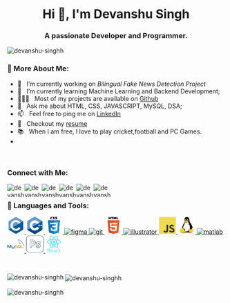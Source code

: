 <h1 align="center">Hi 👋, I'm Devanshu Singh</h1>
<h3 align="center">A passionate Developer and Programmer.</h3>

<p align="left"> <img src="https://komarev.com/ghpvc/?username=devanshu-singhh&label=Profile%20views&color=0e75b6&style=flat" alt="devanshu-singhh" /> </p>

### 🧐 More About Me:

- 🔭 &nbsp; I’m currently working on *Bilingual Fake News Detection Project*
- 🌱 &nbsp; I’m currently learning Machine Learning and Backend Development; 
- 👨🏻‍💻 &nbsp; Most of my projects are available on [Github](https://github.com/devanshu-singhh?tab=repositories)
- 💬 &nbsp; Ask me about HTML, CSS, JAVASCRIPT, MySQL, DSA;
- 📫 &nbsp; Feel free to ping me on [LinkedIn](https://www.linkedin.com/in/devanshu-singh-541622242/)
- 📝 &nbsp; Checkout my [resume](https://drive.google.com/file/d/1Rr-zqyiTI8ZbLiBGFf5W7goh1deM6o9g/view?usp=sharing)
- 📚 &nbsp; When I am free, I love to play cricket,football and PC Games.
- 
<br>

### Connect with Me:
<p align="left">
<a href="https://linkedin.com/in/devanshu-singh-541622242" target="blank"><img align="left" src="https://raw.githubusercontent.com/rahuldkjain/github-profile-readme-generator/master/src/images/icons/Social/linked-in-alt.svg" alt="devanshu-singh-541622242" height="30" width="40" /></a>
<a href="https://fb.com/devanshusingh76" target="blank"><img align="left" src="https://raw.githubusercontent.com/rahuldkjain/github-profile-readme-generator/master/src/images/icons/Social/facebook.svg" alt="devanshusingh76" height="30" width="40" /></a>
<a href="https://instagram.com/devanshu_singh_rajput" target="blank"><img align="left" src="https://raw.githubusercontent.com/rahuldkjain/github-profile-readme-generator/master/src/images/icons/Social/instagram.svg" alt="devanshu_singh_rajput" height="30" width="40" /></a>
<a href="https://www.codechef.com/users/devanshu76" target="blank"><img align="left" src="https://cdn.jsdelivr.net/npm/simple-icons@3.1.0/icons/codechef.svg" alt="devanshu76" height="30" width="40" /></a>
<a href="https://codeforces.com/profile/devanshu_singh" target="blank"><img align="left" src="https://raw.githubusercontent.com/rahuldkjain/github-profile-readme-generator/master/src/images/icons/Social/codeforces.svg" alt="devanshu_singh" height="30" width="40" /></a>
<a href="https://www.leetcode.com/devanshusingh76" target="blank"><img align="left" src="https://raw.githubusercontent.com/rahuldkjain/github-profile-readme-generator/master/src/images/icons/Social/leet-code.svg" alt="devanshusingh76" height="30" width="40" /></a>
</p>

<br>

### 🔨 Languages and Tools:
<p align="left"> <a href="https://www.cprogramming.com/" target="_blank" rel="noreferrer"> <img src="https://raw.githubusercontent.com/devicons/devicon/master/icons/c/c-original.svg" alt="c" width="40" height="40"/> </a> <a href="https://www.w3schools.com/cpp/" target="_blank" rel="noreferrer"> <img src="https://raw.githubusercontent.com/devicons/devicon/master/icons/cplusplus/cplusplus-original.svg" alt="cplusplus" width="40" height="40"/> </a> <a href="https://www.w3schools.com/css/" target="_blank" rel="noreferrer"> <img src="https://raw.githubusercontent.com/devicons/devicon/master/icons/css3/css3-original-wordmark.svg" alt="css3" width="40" height="40"/> </a> <a href="https://www.figma.com/" target="_blank" rel="noreferrer"> <img src="https://www.vectorlogo.zone/logos/figma/figma-icon.svg" alt="figma" width="40" height="40"/> </a> <a href="https://git-scm.com/" target="_blank" rel="noreferrer"> <img src="https://www.vectorlogo.zone/logos/git-scm/git-scm-icon.svg" alt="git" width="40" height="40"/> </a> <a href="https://www.w3.org/html/" target="_blank" rel="noreferrer"> <img src="https://raw.githubusercontent.com/devicons/devicon/master/icons/html5/html5-original-wordmark.svg" alt="html5" width="40" height="40"/> </a> <a href="https://www.adobe.com/in/products/illustrator.html" target="_blank" rel="noreferrer"> <img src="https://www.vectorlogo.zone/logos/adobe_illustrator/adobe_illustrator-icon.svg" alt="illustrator" width="40" height="40"/> </a> <a href="https://developer.mozilla.org/en-US/docs/Web/JavaScript" target="_blank" rel="noreferrer"> <img src="https://raw.githubusercontent.com/devicons/devicon/master/icons/javascript/javascript-original.svg" alt="javascript" width="40" height="40"/> </a> <a href="https://www.linux.org/" target="_blank" rel="noreferrer"> <img src="https://raw.githubusercontent.com/devicons/devicon/master/icons/linux/linux-original.svg" alt="linux" width="40" height="40"/> </a> <a href="https://www.mathworks.com/" target="_blank" rel="noreferrer"> <img src="https://upload.wikimedia.org/wikipedia/commons/2/21/Matlab_Logo.png" alt="matlab" width="40" height="40"/> </a> <a href="https://www.mysql.com/" target="_blank" rel="noreferrer"> <img src="https://raw.githubusercontent.com/devicons/devicon/master/icons/mysql/mysql-original-wordmark.svg" alt="mysql" width="40" height="40"/> </a> <a href="https://www.photoshop.com/en" target="_blank" rel="noreferrer"> <img src="https://raw.githubusercontent.com/devicons/devicon/master/icons/photoshop/photoshop-line.svg" alt="photoshop" width="40" height="40"/> </a> <a href="https://reactjs.org/" target="_blank" rel="noreferrer"> <img src="https://raw.githubusercontent.com/devicons/devicon/master/icons/react/react-original-wordmark.svg" alt="react" width="40" height="40"/> </a> </p>

<br>

<p><img align="left" src="https://github-readme-stats.vercel.app/api/top-langs?username=devanshu-singhh&show_icons=true&locale=en&layout=compact" alt="devanshu-singhh" /></p>

<p>&nbsp;<img align="center" src="https://github-readme-stats.vercel.app/api?username=devanshu-singhh&show_icons=true&locale=en" alt="devanshu-singhh" /></p>

<p><img align="center" src="https://github-readme-streak-stats.herokuapp.com/?user=devanshu-singhh&" alt="devanshu-singhh" /></p>
